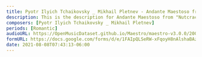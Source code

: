 ```yaml
---
title: Pyotr Ilyich Tchaikovsky _ Mikhail Pletnev - Andante Maestoso from "Nutcracker Suite" (1)
description: This is the description for Andante Maestoso from "Nutcracker Suite" by Pyotr Ilyich Tchaikovsky _ Mikhail Pletnev
composers: [Pyotr Ilyich Tchaikovsky _ Mikhail Pletnev]
periods: [Romantic]
audioURL: https://OpenMusicDataset.github.io/Maestro/maestro-v3.0.0/2008/MIDI-Unprocessed_02_R2_2008_01-05_ORIG_MID--AUDIO_02_R2_2008_wav--5.midi
formURL: https://docs.google.com/forms/d/e/1FAIpQLSeRW-xFqoyH8nAlshaBAzFpRoiNL3FV6rTz6EFA9DbuGdyfJQ/viewform
date: 2021-08-08T07:43:13-06:00
---
```

